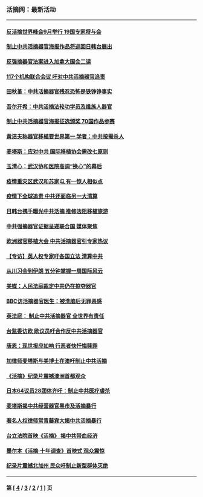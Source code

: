 ### 活摘网：最新活动
---
#### [反活摘世界峰会9月举行 19国专家将与会](../../pages/nf5883/n13201492.md?09110430) 
#### [制止中共活摘器官海报作品将巡回日韩台展出](../../pages/nf5883/n13177791.md?09110430) 
#### [反强摘器官法案进入加拿大国会二读](../../pages/nf5883/n13033450.md?09110430) 
#### [117个机构联合会议 吁对中共活摘器官追责](../../pages/nf5883/n12775087.md?09110430) 
#### [田秋堇：中共活摘器官残忍恐怖是铁铮铮事实](../../pages/nf5883/n12702148.md?09110430) 
#### [吾尔开希：中共活摘法轮功学员及维族人器官](../../pages/nf5883/n12693197.md?09110430) 
#### [制止中共活摘器官海报征选颁奖 70国作品参赛](../../pages/nf5883/n12692050.md?09110430) 
#### [黄洁夫称器官移植要世界第一 学者：中共按需杀人](../../pages/nf5883/n12572329.md?09110430) 
#### [麦塔斯：应对中共 国际移植协会需改七原则](../../pages/nf5883/n12514711.md?09110430) 
#### [玉清心：武汉协和医院高调“换心”的幕后](../../pages/nf5883/n12298730.md?09110430) 
#### [疫情重灾区武汉和苏家屯 有一惊人相似点](../../pages/nf5883/n12150824.md?09110430) 
#### [疫情下全球追责 中共还面临另一大清算](../../pages/nf5883/n12070397.md?09110430) 
#### [日韩台携手曝光中共活摘 推修法阻移植旅游](../../pages/nf5883/n11712046.md?09110430) 
#### [中共强摘器官证据呈递联合国 媒体聚焦](../../pages/nf5883/n11546426.md?09110430) 
#### [欧洲器官移植大会 中共活摘器官引专家热议](../../pages/nf5883/n11539095.md?09110430) 
#### [【专访】英人权专家吁各国立法 清算中共](../../pages/nf5883/n11367315.md?09110430) 
#### [从川习会到伊朗 五分钟掌握一周国际风云](../../pages/nf5883/n11338520.md?09110430) 
#### [美媒：人民法庭裁定中共仍在掠夺器官](../../pages/nf5883/n11334897.md?09110430) 
#### [BBC访活摘器官医生：被洗脑后无罪恶感](../../pages/nf5883/n11335935.md?09110430) 
#### [英法庭： 制止中共活摘器官 全世界有责任](../../pages/nf5883/n11330691.md?09110430) 
#### [台监委访欧 欧议员吁合作反中共活摘器官](../../pages/nf5883/n11109190.md?09110430) 
#### [唐恩：现世报应如响 行恶者快忏悔赎罪](../../pages/nf5883/n11104016.md?09110430) 
#### [加律师麦塔斯与美博士在澳吁制止中共活摘](../../pages/nf5883/n10724764.md?09110430) 
#### [《活摘》纪录片震撼澳洲首都观众](../../pages/nf5883/n10722747.md?09110430) 
#### [日本64议员28团体齐吁：制止中共医疗虐杀](../../pages/nf5883/n10587757.md?09110430) 
#### [麦塔斯揭中共经营器官黑市及活摘暴行](../../pages/nf5883/n10442407.md?09110430) 
#### [著名人权律师常青藤宾大揭中共活摘暴行](../../pages/nf5883/n10318181.md?09110430) 
#### [台立法院首映《活摘》 揭中共带血经济](../../pages/nf5883/n9938847.md?09110430) 
#### [墨尔本《活摘·十年调查》首映式 观众震惊](../../pages/nf5883/n9522572.md?09110430) 
#### [纪录片震撼北加州 民众吁制止新型群体灭绝](../../pages/nf5883/n9188314.md?09110430) 

---
#### 第 [ [4](./4.md?09110430) / [3](./3.md?09110430) / [2](./2.md?09110430) / [1](./1.md?09110430) ] 页
